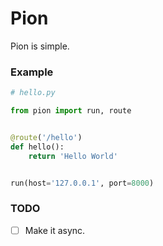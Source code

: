 # Pion
Pion is simple.

### Example
```python
# hello.py

from pion import run, route


@route('/hello')
def hello():
    return 'Hello World'


run(host='127.0.0.1', port=8000)
```

### TODO
+ [ ] Make it async.
